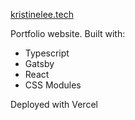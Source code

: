 <a href="www.kristinelee.tech">kristinelee.tech</a>

Portfolio website. Built with:

- Typescript
- Gatsby
- React
- CSS Modules

Deployed with Vercel
